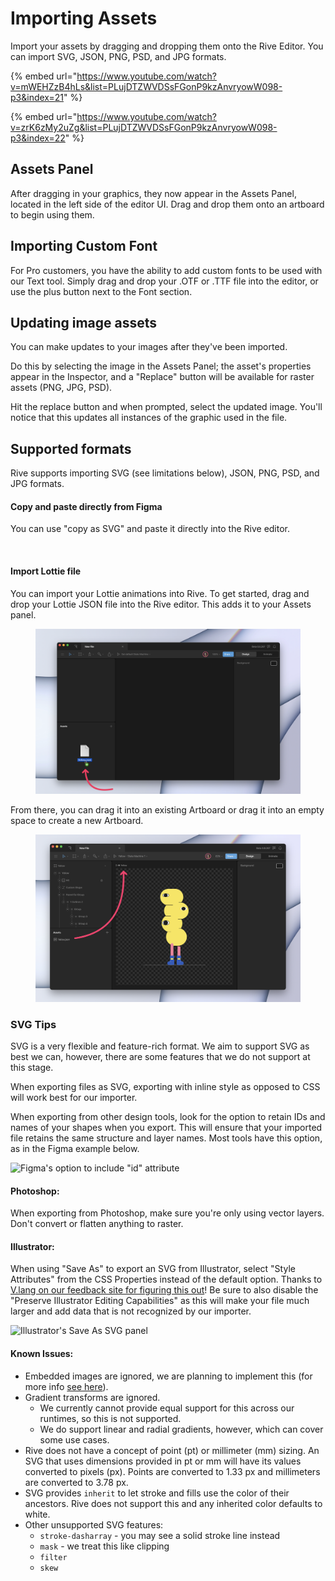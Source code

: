 # Importing Assets

Import your assets by dragging and dropping them onto the Rive Editor. You can import SVG, JSON, PNG, PSD, and JPG formats.

{% embed url="https://www.youtube.com/watch?v=mWEHZzB4hLs&list=PLujDTZWVDSsFGonP9kzAnvryowW098-p3&index=21" %}

{% embed url="https://www.youtube.com/watch?v=zrK6zMy2uZg&list=PLujDTZWVDSsFGonP9kzAnvryowW098-p3&index=22" %}

## Assets Panel&#x20;

After dragging in your graphics, they now appear in the Assets Panel, located in the left side of the editor UI. Drag and drop them onto an artboard to begin using them.



## Importing Custom Font

For Pro customers, you have the ability to add custom fonts to be used with our Text tool. Simply drag and drop your .OTF or .TTF file into the editor, or use the plus button next to the Font section.



## Updating image assets

You can make updates to your images after they've been imported.&#x20;

Do this by selecting the image in the Assets Panel; the asset's properties appear in the Inspector, and a "Replace" button will be available for raster assets (PNG, JPG, PSD).&#x20;

Hit the replace button and when prompted, select the updated image. You'll notice that this updates all instances of the graphic used in the file.&#x20;



## Supported formats

Rive supports importing SVG (see limitations below), JSON, PNG, PSD, and JPG formats.

#### Copy and paste directly from Figma

You can use "copy as SVG" and paste it directly into the Rive editor.

<figure><img src="../../.gitbook/assets/2023-04-13 14.06.20.gif" alt=""><figcaption></figcaption></figure>

#### Import Lottie file

You can import your Lottie animations into Rive. To get started, drag and drop your Lottie JSON file into the Rive editor. This adds it to your Assets panel.

<figure><img src="../../.gitbook/assets/CleanShot 2023-04-12 at 17.05.03@2x.png" alt=""><figcaption></figcaption></figure>

From there, you can drag it into an existing Artboard or drag it into an empty space to create a new Artboard.

<figure><img src="../../.gitbook/assets/CleanShot 2023-04-12 at 17.08.12@2x.png" alt=""><figcaption></figcaption></figure>

### SVG Tips

SVG is a very flexible and feature-rich format. We aim to support SVG as best we can, however, there are some features that we do not support at this stage.&#x20;

When exporting files as SVG, exporting with inline style as opposed to CSS will work best for our importer.

When exporting from other design tools, look for the option to retain IDs and names of your shapes when you export. This will ensure that your imported file retains the same structure and layer names. Most tools have this option, as in the Figma example below.

![Figma's option to include "id" attribute](../../.gitbook/assets/figma\_export\_id.png)

#### Photoshop:

When exporting from Photoshop, make sure you're only using vector layers. Don't convert or flatten anything to raster.

#### Illustrator:

When using "Save As" to export an SVG from Illustrator, select "Style Attributes" from the CSS Properties instead of the default option. Thanks to [V.lang on our feedback site for figuring this out](https://feedback.rive.app/122)! Be sure to also disable the "Preserve Illustrator Editing Capabilities" as this will make your file much larger and add data that is not recognized by our importer.&#x20;

![Illustrator's Save As SVG panel](<../../.gitbook/assets/image (2).png>)

#### Known Issues:&#x20;

* Embedded images are ignored, we are planning to implement this (for more info [see here](https://feedback.rive.app/69)).
* Gradient transforms are ignored.&#x20;
  * We currently cannot provide equal support for this across our runtimes, so this is not supported.
  * We do support linear and radial gradients, however, which can cover some use cases.
* Rive does not have a concept of point (pt) or millimeter (mm) sizing. An SVG that uses dimensions provided in pt or mm will have its values converted to pixels (px). Points are converted to 1.33 px and millimeters are converted to  3.78 px.&#x20;
* SVG provides `inherit` to let stroke and fills use the color of their ancestors. Rive does not support this and any inherited color defaults to white.
* Other unsupported SVG features:
  * `stroke-dasharray` - you may see a solid stroke line instead
  * `mask` -  we treat this like clipping
  * `filter`
  * `skew`
